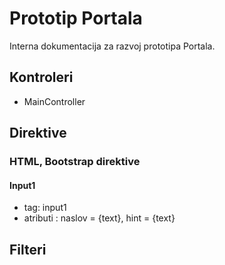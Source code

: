 # Prototip Portala

Interna dokumentacija za razvoj prototipa Portala.
## Kontroleri
  * MainController

## Direktive
### HTML, Bootstrap direktive
#### Input1
 * tag: input1
 * atributi : naslov = {text}, hint = {text}
 

## Filteri
